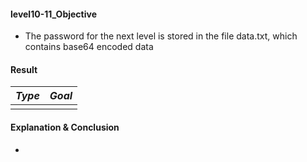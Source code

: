 #### level10-11_Objective

* The password for the next level is stored in the file data.txt, which contains base64 encoded data

#### Result

|**_Type_**|**_Goal_**|
|:--:|:--:|
|||

#### Explanation & Conclusion

* 